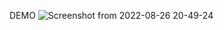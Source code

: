 DEMO
![Screenshot from 2022-08-26 20-49-24](https://user-images.githubusercontent.com/89133323/186939106-9fe1cf51-76e5-442b-8795-b8f5a8c5177d.png)

